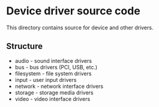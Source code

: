 Device driver source code
=========================

This directory contains source for device and other drivers.

Structure
---------

* audio - sound interface drivers
* bus - bus drivers (PCI, USB, etc.)
* filesystem - file system drivers
* input - user input drivers
* network - network interface drivers
* storage - storage media drivers
* video - video interface drivers
